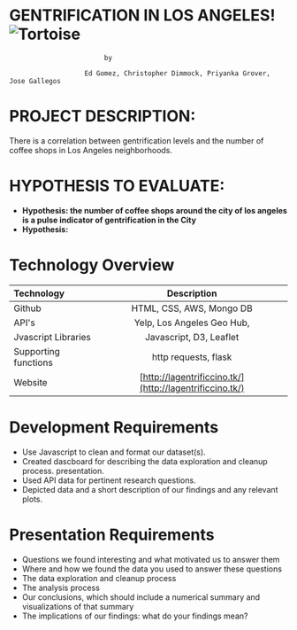 # **GENTRIFICATION IN LOS ANGELES!** ![Tortoise](https://encrypted-tbn0.gstatic.com/images?q=tbn:ANd9GcQ2ZmTYuMry87mWB_fe7L9BFvfn8_cNGfKUg8-Ykc9SGXgKhJ63)

							by
							
	                   Ed Gomez, Christopher Dimmock, Priyanka Grover, Jose Gallegos

# PROJECT DESCRIPTION:

There is a correlation between gentrification levels and the number of coffee shops in Los Angeles neighborhoods.

# HYPOTHESIS TO EVALUATE:

+ **Hypothesis: the number of coffee shops around the city of los angeles is a pulse indicator of gentrification in the City**
+ **Hypothesis:**


# Technology Overview

| Technology   		| Description    							|
| :---         		|     :---:      							|
|  Github      		| HTML, CSS, AWS, Mongo DB							|
|  API's       		| Yelp, Los Angeles Geo Hub, 							|
|  Jvascript Libraries   	| Javascript, D3, Leaflet   		|
|  Supporting functions	| http requests, flask	|
|  Website		| [http://lagentrificcino.tk/](http://lagentrificcino.tk/) 	|


# Development Requirements		
		
+	Use Javascript to clean and format our dataset(s). 
+	Created dascboard for describing the data exploration and cleanup process.
        presentation. 
+	Used API data for pertinent research questions. 
+	Depicted data and a short description of our findings and any relevant plots.
		
# Presentation Requirements 	
		
+	Questions we found interesting and what motivated us to answer them
+	Where and how we found the data you used to answer these questions
+	The data exploration and cleanup process
+	The analysis process 
+	Our conclusions, which should include a numerical summary and visualizations of that summary
+	The implications of our findings: what do your findings mean?



